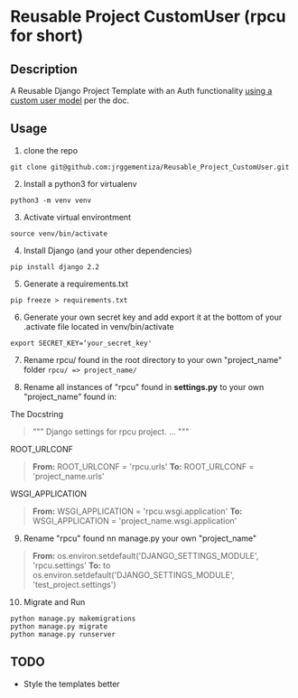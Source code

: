 # Reusable Project CustomUser (rpcu for short)

## Description
A Reusable Django Project Template with an Auth functionality [using a custom user model](https://docs.djangoproject.com/en/2.2/topics/auth/customizing/#using-a-custom-user-model-when-starting-a-project) per the doc.


## Usage
1. clone the repo
```
git clone git@github.com:jrggementiza/Reusable_Project_CustomUser.git
```

2. Install a python3 for virtualenv
```
python3 -m venv venv
```

3. Activate virtual environtment
```
source venv/bin/activate
```

4. Install Django (and your other dependencies)
```
pip install django 2.2
```

5. Generate a requirements.txt
```
pip freeze > requirements.txt
```

6. Generate your own secret key and add export it at the bottom of your .activate file located in venv/bin/activate
```
export SECRET_KEY=‘your_secret_key'
```

7. Rename rpcu/ found in the root directory to your own "project_name" folder
``` rpcu/ => project_name/ ```

8. Rename all instances of "rpcu" found in **settings.py** to your own "project_name" found in:

The Docstring
> """ Django settings for rpcu project. ... """

ROOT_URLCONF
> **From:** ROOT_URLCONF = 'rpcu.urls' **To:** ROOT_URLCONF = 'project_name.urls'

WSGI_APPLICATION
> **From:** WSGI_APPLICATION = 'rpcu.wsgi.application' **To:** WSGI_APPLICATION = 'project_name.wsgi.application'

9. Rename "rpcu" found nn manage.py your own "project_name"

> **From:** os.environ.setdefault('DJANGO_SETTINGS_MODULE', 'rpcu.settings' **To:** to os.environ.setdefault('DJANGO_SETTINGS_MODULE', 'test_project.settings')

10. Migrate and Run
```
python manage.py makemigrations
python manage.py migrate
python manage.py runserver
```

## TODO
- Style the templates better